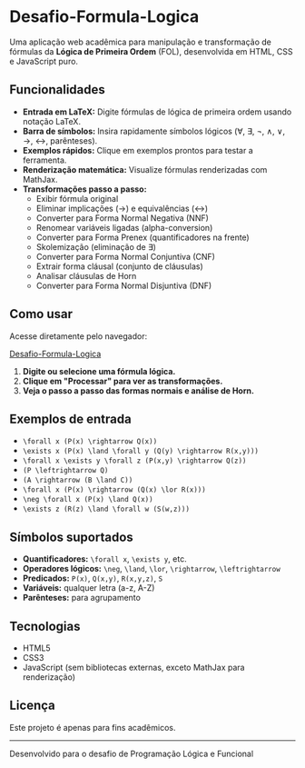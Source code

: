 # Desafio-Formula-Logica

Uma aplicação web acadêmica para manipulação e transformação de fórmulas da **Lógica de Primeira Ordem** (FOL), desenvolvida em HTML, CSS e JavaScript puro.

## Funcionalidades

- **Entrada em LaTeX:** Digite fórmulas de lógica de primeira ordem usando notação LaTeX.
- **Barra de símbolos:** Insira rapidamente símbolos lógicos (∀, ∃, ¬, ∧, ∨, →, ↔, parênteses).
- **Exemplos rápidos:** Clique em exemplos prontos para testar a ferramenta.
- **Renderização matemática:** Visualize fórmulas renderizadas com MathJax.
- **Transformações passo a passo:**
  - Exibir fórmula original
  - Eliminar implicações (→) e equivalências (↔)
  - Converter para Forma Normal Negativa (NNF)
  - Renomear variáveis ligadas (alpha-conversion)
  - Converter para Forma Prenex (quantificadores na frente)
  - Skolemização (eliminação de ∃)
  - Converter para Forma Normal Conjuntiva (CNF)
  - Extrair forma cláusal (conjunto de cláusulas)
  - Analisar cláusulas de Horn
  - Converter para Forma Normal Disjuntiva (DNF)

## Como usar

Acesse diretamente pelo navegador:

[Desafio-Formula-Logica](https://mateusmonfort.github.io/Desafio-Formula-Logica/)

1. **Digite ou selecione uma fórmula lógica.**
2. **Clique em "Processar" para ver as transformações.**
3. **Veja o passo a passo das formas normais e análise de Horn.**

## Exemplos de entrada

- `\forall x (P(x) \rightarrow Q(x))`
- `\exists x (P(x) \land \forall y (Q(y) \rightarrow R(x,y)))`
- `\forall x \exists y \forall z (P(x,y) \rightarrow Q(z))`
- `(P \leftrightarrow Q)`
- `(A \rightarrow (B \land C))`
- `\forall x (P(x) \rightarrow (Q(x) \lor R(x)))`
- `\neg \forall x (P(x) \land Q(x))`
- `\exists z (R(z) \land \forall w (S(w,z)))`

## Símbolos suportados

- **Quantificadores:** `\forall x`, `\exists y`, etc.
- **Operadores lógicos:** `\neg`, `\land`, `\lor`, `\rightarrow`, `\leftrightarrow`
- **Predicados:** `P(x)`, `Q(x,y)`, `R(x,y,z)`, `S`
- **Variáveis:** qualquer letra (a-z, A-Z)
- **Parênteses:** para agrupamento

## Tecnologias

- HTML5
- CSS3
- JavaScript (sem bibliotecas externas, exceto MathJax para renderização)

## Licença

Este projeto é apenas para fins acadêmicos.

---

Desenvolvido para o desafio de Programação Lógica e Funcional

